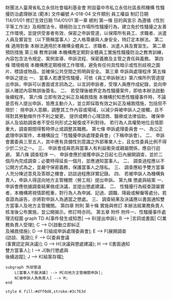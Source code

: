 財團法人臺灣省私立永信社會福利基金會 附設臺中市私立永信社區長照機構 性騷擾防治處理辦法 (範本)
文件編號
A-018-04
文件類別
員工權益
制訂日期
114/01/01
修訂生效日期
114/01/01
第一章 總則
第一條 目的與宣示
為遵循《性別平等工作法》及相關法令，積極防治工作場所性騷擾行為，建立免於性騷擾之友善工作環境，並提供受害者有效、保密之申訴管道，以保障所有員工、求職者、派遣人員及實習生（以下簡稱當事人）之人格尊嚴與人身安全，特訂定本辦法。
第二條 適用對象
本辦法適用於本機構全體員工、求職者、派遣人員及實習生。
第二章 預防措施
第三條 教育訓練
本機構應定期對全體員工實施性騷擾防治之教育訓練，內容包含法令規定、案例宣導、申訴流程、保密義務及主管之責任與義務。
第四條 環境檢視
本機構應定期檢視工作環境，避免有任何具性暗示或性別歧視之圖片、標語或物品，並確保公共空間之照明與安全。
第三章 申訴與處理程序
第五條 申訴之提出
一、 當事人若遭受性騷擾，可依《員工申訴辦法》第六條所列管道提出申訴。申訴可以書面或言詞為之。以言詞申訴者，受理人員應作成紀錄，並向申訴人確認內容無誤後簽名。
二、 若受理後被界定為性騷擾案件，即依本辦法啟動後續程序。
第六條 立即有效之糾正及補救措施
本機構於知悉性騷擾事件時，不論是否有人提出申訴，皆應主動介入，並立即採取有效之糾正及補救措施，包括但不限於：
視申訴人意願，調整其工作內容或場域，以減少與被申訴人之接觸，且不得對其勞動條件作不利之變更。
提供或轉介心理諮商、醫療或法律協助。
確保申訴人及協助調查者不受任何形式之報復或不利對待。
若行為人具權勢地位且情節重大，調查期間得暫時停止或調整其職務。
第七條 申訴處理委員會
一、 為公正處理申訴案件，本機構設立「性騷擾申訴處理委員會」（下稱申訴會）。
二、 申訴會置委員三至五人，其中應有具備性別意識之外部專業人士，且女性委員比例不得少於二分之一。
三、 申訴會成員若與當事人有利益衝突或親屬關係，應自行迴避。
第八條 調查程序
一、 申訴會應於接獲申訴之日起七日內展開調查，並於二個月內完成調查；必要時得延長一個月，並應通知當事人。
二、 調查過程應以不公開方式為之，並嚴守保密義務，保護當事人之隱私。
三、 調查應給予雙方當事人充分陳述意見及答辯之機會，訪談過程應詳實記錄。
四、 若被申訴人為機構負責人，申訴人得逕向地方主管機關（勞工局）提出申訴。
第九條 懲處與結案
一、 申訴會應依據調查結果做成決議，並提出懲處建議。
二、 性騷擾行為經查證屬實者，本機構將視情節輕重，對行為人為申誡、記過、調職、降級或解僱等處分。若查證為誣告，亦將對申訴人為適當之懲處。
三、 調查結果及決議應以書面通知雙方當事人及地方主管機關。
第四章 附則
第十條 實施與修訂
本辦法經業務負責人核准後公布實施，並公開揭示。修訂時亦同。
第五章 附件
附件一、性騷擾事件處理流程圖
graph TD    A[事件發生或知悉] --> B{提出申訴};    B --> |言詞或書面| C[業務負責人受理];    C --> D{啟動立即糾正<br>及補救措施};    D --> E[組成申訴處理委員會];    E --> F[展開調查<br>(訪談、蒐證)];    F --> G[委員會議<br>(事實認定與決議)];    G --> H{決議與懲處建議};    H --> I[書面通知<br>雙方當事人];    I --> J[執行懲處與<br>後續追蹤];    J --> K[結案存檔];    subgraph 外部管道        L[當事人不服決議] --> M[向地方主管機關申訴];        N[被申訴人為負責人] --> M;    end    style K fill:#dff0d8,stroke:#3c763d